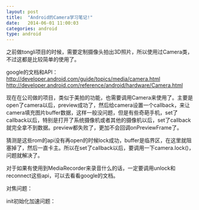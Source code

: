 ```yaml
---
layout: post
title:  "Android的Camera学习笔记!"
date:   2014-06-01 11:00:03
categories: android
type: android
---
```


之前做tongli项目的时候，需要定制摄像头拍出3D照片，所以使用过Camera类，不过这都是比较简单的使用了。

google的文档和API：  
http://developer.android.com/guide/topics/media/camera.html  
http://developer.android.com/reference/android/hardware/Camera.html

现在在公司做的项目，类似于美拍的功能，也需要调用Camera来使用了。主要是open了camera以后，preview成功了，然后给camera设置一个callback，来让camera填充图片buffer数据，这样一般没问题，但是有些奇葩手机，set了callback以后，特别是打开了系统摄像机或者其他的摄像机以后，set了callback就完全拿不到数据。preview都失败了，更加不会回调onPreviewFrame了。

猜测是这些rom的api没有再open的时候lock成功，buffer是临界区，在这里就阻塞掉了，然后一直卡主。所以在set了callback以后，要调用一下camera.lock()，问题就解决了。

对于如果有使用到MediaRecorder来录音什么的话，一定要调用unlock和reconnect这些api，可以去看看google的文档。

对焦问题：

init初始化加速问题：

